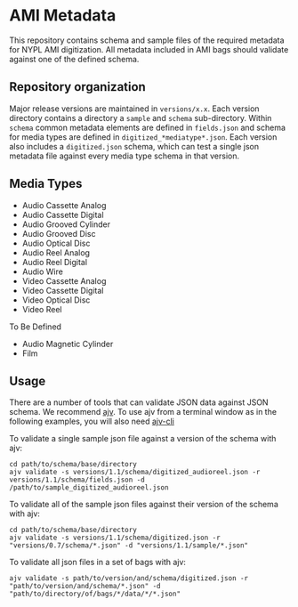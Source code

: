 # AMI Metadata
This repository contains schema and sample files of the required metadata for NYPL AMI digitization. All metadata included in AMI bags should validate against one of the defined schema.

## Repository organization
Major release versions are maintained in `versions/x.x`. Each version directory contains a directory a `sample` and `schema` sub-directory. Within `schema` common metadata elements are defined in `fields.json` and schema for media types are defined in `digitized_*mediatype*.json`. Each version also includes a `digitized.json` schema, which can test a single json metadata file against every media type schema in that version.

## Media Types

* Audio Cassette Analog
* Audio Cassette Digital
* Audio Grooved Cylinder
* Audio Grooved Disc
* Audio Optical Disc
* Audio Reel Analog
* Audio Reel Digital
* Audio Wire
* Video Cassette Analog
* Video Cassette Digital
* Video Optical Disc
* Video Reel

To Be Defined

* Audio Magnetic Cylinder
* Film

## Usage
There are a number of tools that can validate JSON data against JSON schema. We recommend [ajv](https://www.npmjs.com/package/ajv). To use ajv from a terminal window as in the following examples, you will also need [ajv-cli](https://www.npmjs.com/package/ajv-cli)

To validate a single sample json file against a version of the schema with ajv:
```
cd path/to/schema/base/directory
ajv validate -s versions/1.1/schema/digitized_audioreel.json -r versions/1.1/schema/fields.json -d /path/to/sample_digitized_audioreel.json
```

To validate all of the sample json files against their version of the schema with ajv:
```
cd path/to/schema/base/directory
ajv validate -s versions/1.1/schema/digitized.json -r "versions/0.7/schema/*.json" -d "versions/1.1/sample/*.json"
```

To validate all json files in a set of bags with ajv:
```
ajv validate -s path/to/version/and/schema/digitized.json -r "path/to/version/and/schema/*.json" -d "path/to/directory/of/bags/*/data/*/*.json"
```
